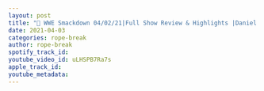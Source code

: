 ```yaml
---
layout: post
title: "🔴 WWE Smackdown 04/02/21|Full Show Review & Highlights |Daniel Bryan Ready for the Triple Threat"
date: 2021-04-03
categories: rope-break
author: rope-break
spotify_track_id: 
youtube_video_id: uLHSPB7Ra7s
apple_track_id: 
youtube_metadata: 
---
```

